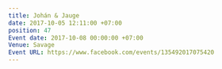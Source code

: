 ```yaml
---
title: Johán & Jauge
date: 2017-10-05 12:11:00 +07:00
position: 47
Event date: 2017-10-08 00:00:00 +07:00
Venue: Savage
Event URL: https://www.facebook.com/events/135492017075420
---
```


